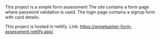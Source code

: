 This project is a simple form assessment
The site contains a form page where password validation is used.
The login page contains a signup form with card details.

This project is hosted in netlify. Link: https://wreetsarker-form-assessment.netlify.app/